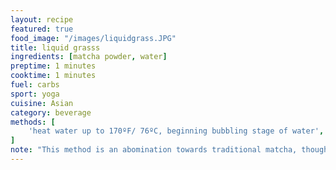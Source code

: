 ```yaml
---
layout: recipe
featured: true
food_image: "/images/liquidgrass.JPG" 
title: liquid grasss
ingredients: [matcha powder, water]
preptime: 1 minutes
cooktime: 1 minutes
fuel: carbs
sport: yoga
cuisine: Asian 
category: beverage
methods: [
    'heat water up to 170ºF/ 76ºC, beginning bubbling stage of water', add one teaspoon on matcha and 1/2 cup of water, 'using a whisk or foaming wand, whisk/stir until foam appears'
]
note: "This method is an abomination towards traditional matcha, though the extra potency is a quality substitute for coffee"
---
```

